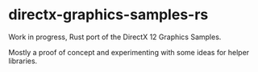 # directx-graphics-samples-rs

Work in progress, Rust port of the DirectX 12 Graphics Samples.

Mostly a proof of concept and experimenting with some ideas for helper libraries.
